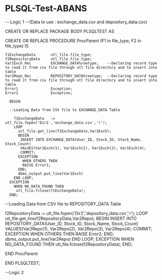 # PLSQL-Test-ABANS

-- Logic 1 --(Data to use : exchange_data.csv and depository_data.csv)

CREATE OR REPLACE PACKAGE BODY PLSQLTEST AS

 CREATE OR REPLACE PROCEDURE ProcParent (F1 in file_type,
                                         F2 in file_type) IS
    
    f1ExchangeData       utl_file.file_type;
    f2RepositoryData     utl_file.file_type;
    Var1Exch_Rec         EXCHANGE_DATA%rowtype;    --Declaring record type to read it from csv file through utl file directory and to insert into table
    Var2Repo_Rec         REPOSITORY_DATA%rowtype;  --Declaring record type to read it from csv file through utl file directory and to insert into table
    Error1               Exception;
    Error2               Exception;
    
      BEGIN

      --Loading Data from CSV file to EXCHANGE_DATA Table
      
        f1ExchangeData   := utl_file.fopen('Dir1','exchange_data.csv','r');
        LOOP
          utl_file.get_line(f1ExchangeData,Var1Exch);
          BEGIN
           INSERT INTO EXCHANGE_DATA(User_ID, Stock_ID, Stock_Name, Stock_Count)
           VALUES(Var1Exch(1), Var1Exch(2), Var1Exch(3), Var1Exch(4);
           COMMIT;
          EXCEPTION
            WHEN OTHERS THEN
            RAISE Error1;
          END;
          dbms_output.put_line(Var1Exch)
        END LOOP;
      EXCEPTION
        WHEN NO_DATA_FOUND THEN
         utl_file.fclose(f1ExchangeData);
      END;  
--Loading Data from CSV file to REPOSITORY_DATA Table

  f2RepositoryData := utl_file.fopen('Dir2','depository_data.csv','r');
     LOOP
          utl_file.get_line(f2RepositoryData,Var2Repo);
          BEGIN
           INSERT INTO REPOSITORY_DATA(User_ID, Stock_ID, Stock_Name, Stock_Count)
           VALUES(Var2Repo(1), Var2Repo(2), Var2Repo(3), Var2Repo(4);
           COMMIT;
          EXCEPTION
            WHEN OTHERS THEN
            RAISE Error2;
          END;
          dbms_output.put_line(Var2Repo)
        END LOOP;
      EXCEPTION
        WHEN NO_DATA_FOUND THEN
         utl_file.fclose(f2RepositoryData);
      END;  
      
 END ProcParent:
                              




END PLSQLTEST;



--Logic 2
